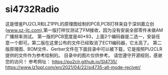 # si4732Radio
这是借鉴PU2CLR和LZ1PPL的原理图绘制的PCB,PCB打样来自于深圳嘉立创(www.sz-jlc.com),第一版打样仅测试了FM接收，因为没有安装全部零件未做AM 广播频率测试。
第一版的PCB宽度是40*93，上面2个编码器是二选一，安装任意一个即可。第二版在这里公布的文件已经取消了EC11编码器，它太高了。
第二版原理图、BOM文件、Gerber文件在下面目录中可以被下载，它是按照PU2CLR提供的文件作为参考绘制的。
目录中的图片仅供参考。
请您遵守开源规则，感谢您的访问！
参考网址：
https://pu2clr.github.io/SI4735/
https://www.lz1ppl.com/en/2021/04/22/si4735-all-mode-reciver/
